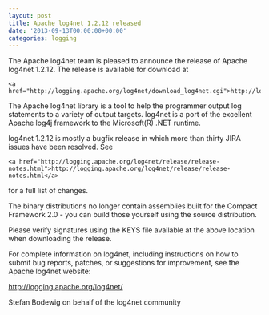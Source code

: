 ```yaml
---
layout: post
title: Apache log4net 1.2.12 released
date: '2013-09-13T00:00:00+00:00'
categories: logging
---
```

The Apache log4net team is pleased to announce the release of Apache
log4net 1.2.12.  The release is available for download at

    <a href="http://logging.apache.org/log4net/download_log4net.cgi">http://logging.apache.org/log4net/download_log4net.cgi</a>

The Apache log4net library is a tool to help the programmer output log
statements to a variety of output targets.  log4net is a port of the
excellent Apache log4j framework to the Microsoft(R) .NET runtime.

log4net 1.2.12 is mostly a bugfix release in which more than thirty JIRA
issues have been resolved.  See

    <a href="http://logging.apache.org/log4net/release/release-notes.html">http://logging.apache.org/log4net/release/release-notes.html</a>

for a full list of changes.

The binary distributions no longer contain assemblies built for the
Compact Framework 2.0 - you can build those yourself using the source
distribution.

Please verify signatures using the KEYS file available at the above
location when downloading the release.

For complete information on log4net, including instructions on how to
submit bug reports, patches, or suggestions for improvement, see the
Apache log4net website:

<a href="http://logging.apache.org/log4net/">http://logging.apache.org/log4net/</a>

Stefan Bodewig on behalf of the log4net community
